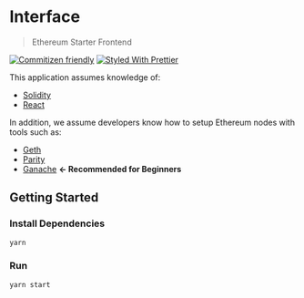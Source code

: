 # Interface

> Ethereum Starter Frontend

[![Commitizen friendly](https://img.shields.io/badge/commitizen-friendly-brightgreen.svg)](http://commitizen.github.io/cz-cli/)
[![Styled With Prettier](https://img.shields.io/badge/code_style-prettier-ff69b4.svg)](https://prettier.io/)

This application assumes knowledge of:

- [Solidity](https://docs.soliditylang.org/en/v0.7.5/)
- [React](https://reactjs.org/)

In addition, we assume developers know how to setup Ethereum nodes with tools such as:

- [Geth](https://geth.ethereum.org/)
- [Parity](https://www.parity.io/ethereum/)
- [Ganache](https://www.trufflesuite.com/ganache) **<- Recommended for Beginners**

## Getting Started

### Install Dependencies

```bash
yarn
```

### Run

```bash
yarn start
```
